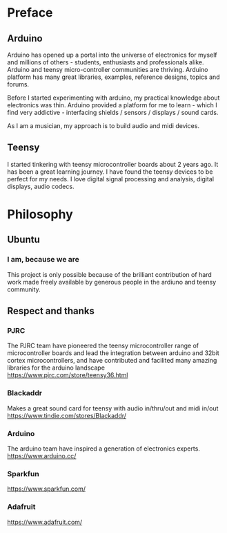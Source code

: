 # Preface
## Arduino
Arduino has opened up a portal into the universe of electronics for myself and millions of others - students, enthusiasts and professionals alike. Arduino and teensy micro-controller communities are thriving. Arduino platform has many great libraries, examples, reference designs, topics and forums. 

Before I started experimenting with arduino, my practical knowledge about electronics was thin. Arduino provided a platform for me to learn - which I find very addictive - interfacing shields / sensors / displays / sound cards. 

As I am a musician, my approach is to build audio and midi devices.
## Teensy
I started tinkering with teensy microcontroller boards about 2 years ago. It has been a great learning journey. I have found the teensy devices to be perfect for my needs. I love digital signal processing and analysis, digital displays, audio codecs. 

# Philosophy
## Ubuntu
### I am, because we are
This project is only possible because of the brilliant contribution of hard work made freely available by generous people in the ardiuno and teensy community. 

## Respect and thanks
### PJRC
The PJRC team have pioneered the teensy microcontroller range of microcontroller boards and lead the integration between arduino and 32bit cortex microcontrollers, and have contributed and facilited many amazing libraries for the arduino landscape
https://www.pjrc.com/store/teensy36.html

### Blackaddr
Makes a great sound card for teensy with audio in/thru/out and midi in/out
https://www.tindie.com/stores/Blackaddr/

### Arduino
The arduino team have inspired a generation of electronics experts. 
https://www.arduino.cc/

### Sparkfun
https://www.sparkfun.com/

### Adafruit
https://www.adafruit.com/
